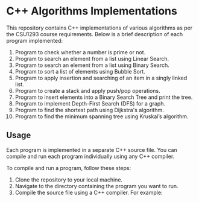 # C++ Algorithms Implementations

This repository contains C++ implementations of various algorithms as per the CSU1293 course requirements. Below is a brief description of each program implemented:

1. Program to check whether a number is prime or not.
2. Program to search an element from a list using Linear Search.
3. Program to search an element from a list using Binary Search.
4. Program to sort a list of elements using Bubble Sort.
5. Program to apply insertion and searching of an item in a singly linked list.
6. Program to create a stack and apply push/pop operations.
7. Program to insert elements into a Binary Search Tree and print the tree.
8. Program to implement Depth-First Search (DFS) for a graph.
9. Program to find the shortest path using Dijkstra's algorithm.
10. Program to find the minimum spanning tree using Kruskal’s algorithm.

## Usage

Each program is implemented in a separate C++ source file. You can compile and run each program individually using any C++ compiler.

To compile and run a program, follow these steps:

1. Clone the repository to your local machine.
2. Navigate to the directory containing the program you want to run.
3. Compile the source file using a C++ compiler. For example:
